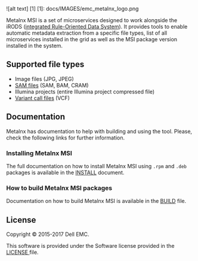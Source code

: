 ![alt text] [1]
[1]: docs/IMAGES/emc_metalnx_logo.png 

Metalnx MSI is a set of microservices designed to work alongside the iRODS ([integrated Rule-Oriented Data System][irods]). It provides tools to enable automatic metadata extraction from a specific file types, 
list of all microservices installed in the grid as well as the MSI package version installed in the system.

## Supported file types

* Image files (JPG, JPEG)
* [SAM files][samtools] (SAM, BAM, CRAM)
* Illumina projects (entire Illumina project compressed file)
* [Variant call files][vcf-files] (VCF)

## Documentation

Metalnx has documentation to help with building and using the tool. Please, check the following links for further information.

### Installing Metalnx MSI


The full documentation on how to install Metalnx MSI using `.rpm` and `.deb` packages is available in the [INSTALL](docs/INSTALL.md) document.

### How to build Metalnx MSI packages

Documentation on how to build Metalnx MSI is available in the [BUILD](docs/BUILD.md) file. 

## License

Copyright © 2015-2017 Dell EMC.

This software is provided under the Software license provided in the <a href="LICENSE"> LICENSE </a> file.

[irods]: http://www.irods.org
[samtools]: http://www.htslib.org/
[vcf-files]: http://www.1000genomes.org/wiki/Analysis/vcf4.0
